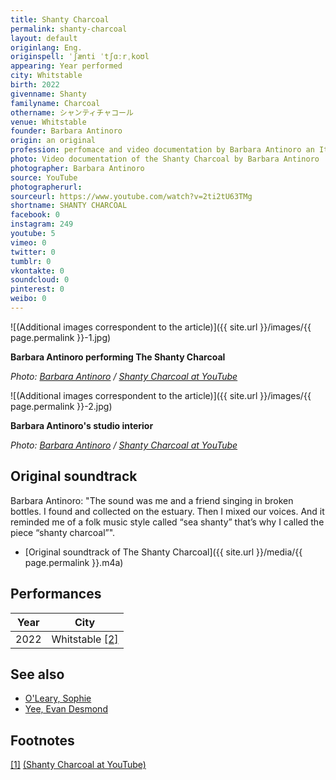 ```yaml
---
title: Shanty Charcoal
permalink: shanty-charcoal
layout: default
originlang: Eng.
originspell: ˈʃænti ˈtʃɑːrˌkoʊl
appearing: Year performed
city: Whitstable
birth: 2022
givenname: Shanty
familyname: Charcoal
othername: シャンティチャコール
venue: Whitstable
founder: Barbara Antinoro
origin: an original
profession: perfomace and video documentation by Barbara Antinoro an Italian artist based in the UK
photo: Video documentation of the Shanty Charcoal by Barbara Antinoro
photographer: Barbara Antinoro
source: YouTube
photographerurl:
sourceurl: https://www.youtube.com/watch?v=2ti2tU63TMg
shortname: SHANTY CHARCOAL
facebook: 0
instagram: 249
youtube: 5
vimeo: 0
twitter: 0
tumblr: 0
vkontakte: 0
soundcloud: 0
pinterest: 0
weibo: 0
---
```


<!---
To edit top block see
icon "Meta Data"
on right menu
Full edit instructions /edit
-->

![(Additional images correspondent to the article)]({{ site.url }}/images/{{ page.permalink }}-1.jpg)

**Barbara Antinoro performing The Shanty Charcoal**

*Photo: [Barbara Antinoro](index) / [Shanty Charcoal at YouTube](https://www.youtube.com/watch?v=2ti2tU63TMg)*

![(Additional images correspondent to the article)]({{ site.url }}/images/{{ page.permalink }}-2.jpg)

**Barbara Antinoro's studio interior**

*Photo: [Barbara Antinoro](index) / [Shanty Charcoal at YouTube](https://www.youtube.com/watch?v=2ti2tU63TMg)*

## Original soundtrack

Barbara Antinoro: "The sound was me and a friend singing in broken bottles. I found and collected on the estuary. Then I mixed our voices. And it reminded me of a folk music style called “sea shanty” that’s why I called the piece “shanty charcoal”".

+ [Original soundtrack of The Shanty Charcoal]({{ site.url }}/media/{{ page.permalink }}.m4a)

## Performances

|Year|City|
|-|-|
|2022|Whitstable <span id="a2">[\[2\]](#f2)</span>|

## See also

+ [O'Leary, Sophie](o-leary-sophie)
+ [Yee, Evan Desmond](yee-evan-desmond)

## Footnotes

[[1]](#a1) <span id="f1"></span> [(Shanty Charcoal at YouTube)](https://www.youtube.com/watch?v=2ti2tU63TMg)
